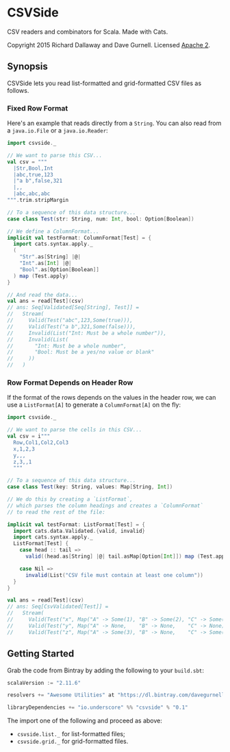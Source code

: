 # CSVSide

CSV readers and combinators for Scala. Made with Cats.

Copyright 2015 Richard Dallaway and Dave Gurnell. Licensed [Apache 2][license].

## Synopsis

CSVSide lets you read list-formatted and grid-formatted CSV files as follows.

### Fixed Row Format

Here's an example that reads directly from a `String`.
You can also read from a `java.io.File` or a `java.io.Reader`:

~~~ scala
import csvside._

// We want to parse this CSV...
val csv = """
  |Str,Bool,Int
  |abc,true,123
  |"a b",false,321
  |,,
  |abc,abc,abc
""".trim.stripMargin

// To a sequence of this data structure...
case class Test(str: String, num: Int, bool: Option[Boolean])

// We define a ColumnFormat...
implicit val testFormat: ColumnFormat[Test] = {
  import cats.syntax.apply._
  (
    "Str".as[String] |@|
    "Int".as[Int] |@|
    "Bool".as[Option[Boolean]]
  ) map (Test.apply)
}

// And read the data...
val ans = read[Test](csv)
// ans: Seq[Validated[Seq[String], Test]] =
//   Stream(
//     Valid(Test("abc",123,Some(true))),
//     Valid(Test("a b",321,Some(false))),
//     Invalid(List("Int: Must be a whole number")),
//     Invalid(List(
//       "Int: Must be a whole number",
//       "Bool: Must be a yes/no value or blank"
//     ))
//   )
~~~

### Row Format Depends on Header Row

If the format of the rows depends on the values in the header row,
we can use a `ListFormat[A]` to generate a `ColumnFormat[A]` on the fly:

~~~ scala
import csvside._

// We want to parse the cells in this CSV...
val csv = i"""
  Row,Col1,Col2,Col3
  x,1,2,3
  y,,,
  z,3,,1
  """

// To a sequence of this data structure...
case class Test(key: String, values: Map[String, Int])

// We do this by creating a `ListFormat`,
// which parses the column headings and creates a `ColumnFormat`
// to read the rest of the file:

implicit val testFormat: ListFormat[Test] = {
  import cats.data.Validated.{valid, invalid}
  import cats.syntax.apply._
  ListFormat[Test] {
    case head :: tail =>
      valid((head.as[String] |@| tail.asMap[Option[Int]]) map (Test.apply))

    case Nil =>
      invalid(List("CSV file must contain at least one column"))
  }
}

val ans = read[Test](csv)
// ans: Seq[CsvValidated[Test]] =
//   Stream(
//     Valid(Test("x", Map("A" -> Some(1), "B" -> Some(2), "C" -> Some(3)))),
//     Valid(Test("y", Map("A" -> None,    "B" -> None,    "C" -> None))),
//     Valid(Test("z", Map("A" -> Some(3), "B" -> None,    "C" -> Some(1)))))
~~~

## Getting Started

Grab the code from Bintray by adding the following to your `build.sbt`:

~~~ scala
scalaVersion := "2.11.6"

resolvers += "Awesome Utilities" at "https://dl.bintray.com/davegurnell/maven"

libraryDependencies += "io.underscore" %% "csvside" % "0.1"
~~~

The import one of the following and proceed as above:

 - `csvside.list._` for list-formatted files;
 - `csvside.grid._` for grid-formatted files.

[license]: http://www.apache.org/licenses/LICENSE-2.0
